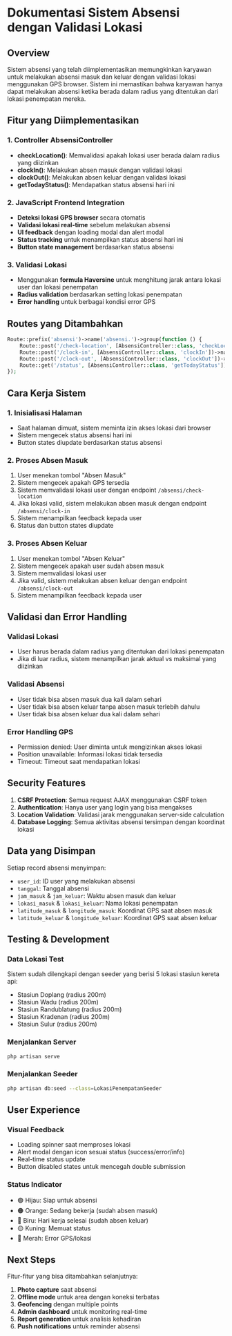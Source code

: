 # Dokumentasi Sistem Absensi dengan Validasi Lokasi

## Overview

Sistem absensi yang telah diimplementasikan memungkinkan karyawan untuk melakukan absensi masuk dan keluar dengan validasi lokasi menggunakan GPS browser. Sistem ini memastikan bahwa karyawan hanya dapat melakukan absensi ketika berada dalam radius yang ditentukan dari lokasi penempatan mereka.

## Fitur yang Diimplementasikan

### 1. **Controller AbsensiController**

-   **checkLocation()**: Memvalidasi apakah lokasi user berada dalam radius yang diizinkan
-   **clockIn()**: Melakukan absen masuk dengan validasi lokasi
-   **clockOut()**: Melakukan absen keluar dengan validasi lokasi
-   **getTodayStatus()**: Mendapatkan status absensi hari ini

### 2. **JavaScript Frontend Integration**

-   **Deteksi lokasi GPS browser** secara otomatis
-   **Validasi lokasi real-time** sebelum melakukan absensi
-   **UI feedback** dengan loading modal dan alert modal
-   **Status tracking** untuk menampilkan status absensi hari ini
-   **Button state management** berdasarkan status absensi

### 3. **Validasi Lokasi**

-   Menggunakan **formula Haversine** untuk menghitung jarak antara lokasi user dan lokasi penempatan
-   **Radius validation** berdasarkan setting lokasi penempatan
-   **Error handling** untuk berbagai kondisi error GPS

## Routes yang Ditambahkan

```php
Route::prefix('absensi')->name('absensi.')->group(function () {
    Route::post('/check-location', [AbsensiController::class, 'checkLocation'])->name('check-location');
    Route::post('/clock-in', [AbsensiController::class, 'clockIn'])->name('clock-in');
    Route::post('/clock-out', [AbsensiController::class, 'clockOut'])->name('clock-out');
    Route::get('/status', [AbsensiController::class, 'getTodayStatus'])->name('status');
});
```

## Cara Kerja Sistem

### 1. **Inisialisasi Halaman**

-   Saat halaman dimuat, sistem meminta izin akses lokasi dari browser
-   Sistem mengecek status absensi hari ini
-   Button states diupdate berdasarkan status absensi

### 2. **Proses Absen Masuk**

1. User menekan tombol "Absen Masuk"
2. Sistem mengecek apakah GPS tersedia
3. Sistem memvalidasi lokasi user dengan endpoint `/absensi/check-location`
4. Jika lokasi valid, sistem melakukan absen masuk dengan endpoint `/absensi/clock-in`
5. Sistem menampilkan feedback kepada user
6. Status dan button states diupdate

### 3. **Proses Absen Keluar**

1. User menekan tombol "Absen Keluar"
2. Sistem mengecek apakah user sudah absen masuk
3. Sistem memvalidasi lokasi user
4. Jika valid, sistem melakukan absen keluar dengan endpoint `/absensi/clock-out`
5. Sistem menampilkan feedback kepada user

## Validasi dan Error Handling

### **Validasi Lokasi**

-   User harus berada dalam radius yang ditentukan dari lokasi penempatan
-   Jika di luar radius, sistem menampilkan jarak aktual vs maksimal yang diizinkan

### **Validasi Absensi**

-   User tidak bisa absen masuk dua kali dalam sehari
-   User tidak bisa absen keluar tanpa absen masuk terlebih dahulu
-   User tidak bisa absen keluar dua kali dalam sehari

### **Error Handling GPS**

-   Permission denied: User diminta untuk mengizinkan akses lokasi
-   Position unavailable: Informasi lokasi tidak tersedia
-   Timeout: Timeout saat mendapatkan lokasi

## Security Features

1. **CSRF Protection**: Semua request AJAX menggunakan CSRF token
2. **Authentication**: Hanya user yang login yang bisa mengakses
3. **Location Validation**: Validasi jarak menggunakan server-side calculation
4. **Database Logging**: Semua aktivitas absensi tersimpan dengan koordinat lokasi

## Data yang Disimpan

Setiap record absensi menyimpan:

-   `user_id`: ID user yang melakukan absensi
-   `tanggal`: Tanggal absensi
-   `jam_masuk` & `jam_keluar`: Waktu absen masuk dan keluar
-   `lokasi_masuk` & `lokasi_keluar`: Nama lokasi penempatan
-   `latitude_masuk` & `longitude_masuk`: Koordinat GPS saat absen masuk
-   `latitude_keluar` & `longitude_keluar`: Koordinat GPS saat absen keluar

## Testing & Development

### **Data Lokasi Test**

Sistem sudah dilengkapi dengan seeder yang berisi 5 lokasi stasiun kereta api:

-   Stasiun Doplang (radius 200m)
-   Stasiun Wadu (radius 200m)
-   Stasiun Randublatung (radius 200m)
-   Stasiun Kradenan (radius 200m)
-   Stasiun Sulur (radius 200m)

### **Menjalankan Server**

```bash
php artisan serve
```

### **Menjalankan Seeder**

```bash
php artisan db:seed --class=LokasiPenempatanSeeder
```

## User Experience

### **Visual Feedback**

-   Loading spinner saat memproses lokasi
-   Alert modal dengan icon sesuai status (success/error/info)
-   Real-time status update
-   Button disabled states untuk mencegah double submission

### **Status Indicator**

-   🟢 Hijau: Siap untuk absensi
-   🟠 Orange: Sedang bekerja (sudah absen masuk)
-   🔵 Biru: Hari kerja selesai (sudah absen keluar)
-   🟡 Kuning: Memuat status
-   🔴 Merah: Error GPS/lokasi

## Next Steps

Fitur-fitur yang bisa ditambahkan selanjutnya:

1. **Photo capture** saat absensi
2. **Offline mode** untuk area dengan koneksi terbatas
3. **Geofencing** dengan multiple points
4. **Admin dashboard** untuk monitoring real-time
5. **Report generation** untuk analisis kehadiran
6. **Push notifications** untuk reminder absensi
